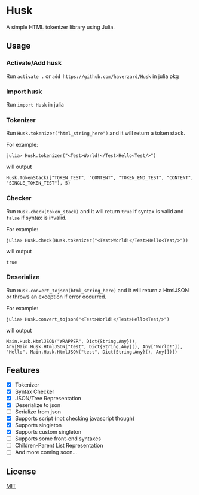 # Husk
A simple HTML tokenizer library using Julia.

## Usage
### Activate/Add husk
Run `activate .` or `add https://github.com/haverzard/Husk` in julia pkg

### Import husk
Run `import Husk` in julia

### Tokenizer
Run `Husk.tokenizer("html_string_here")` and it will return a token stack.

For example:

`julia> Husk.tokenizer("<Test>World!</Test>Hello<Test/>")`

will output

`Husk.TokenStack(["TOKEN_TEST", "CONTENT", "TOKEN_END_TEST", "CONTENT", "SINGLE_TOKEN_TEST"], 5)`

### Checker
Run `Husk.check(token_stack)` and it will return `true` if syntax is valid and `false` if syntax is invalid.


For example:

`julia> Husk.check(Husk.tokenizer("<Test>World!</Test>Hello<Test/>"))`

will output

`true`

### Deserialize
Run `Husk.convert_tojson(html_string_here)` and it will return a HtmlJSON or throws an exception if error occurred.

For example:

`julia> Husk.convert_tojson("<Test>World!</Test>Hello<Test/>")`

will output

`Main.Husk.HtmlJSON("WRAPPER", Dict{String,Any}(), Any[Main.Husk.HtmlJSON("test", Dict{String,Any}(), Any["World!"]), "Hello", Main.Husk.HtmlJSON("test", Dict{String,Any}(), Any[])])`

## Features
- [X] Tokenizer
- [X] Syntax Checker
- [X] JSON/Tree Representation
- [x] Deserialize to json
- [ ] Serialize from json
- [x] Supports script (not checking javascript though)
- [x] Supports singleton
- [X] Supports custom singleton
- [ ] Supports some front-end syntaxes
- [ ] Children-Parent List Representation
- [ ] And more coming soon...

## License
[MIT](https://github.com/haverzard/Husk/blob/master/LICENSE)